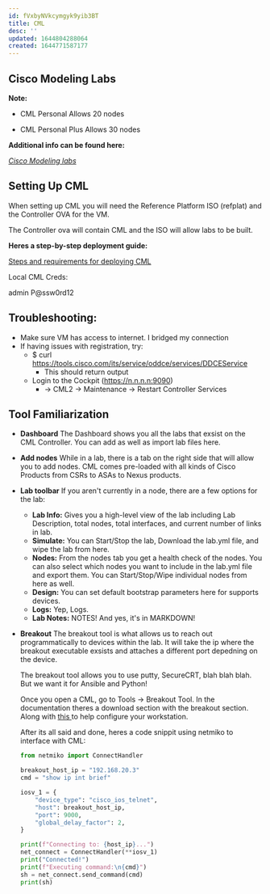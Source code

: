 ```yaml
---
id: fVxbyNVkcymgyk9yib3BT
title: CML
desc: ''
updated: 1644804288064
created: 1644771587177
---
```


## Cisco Modeling Labs
**Note:**
- CML Personal Allows 20 nodes

- CML Personal Plus Allows 30 nodes

**Additional info can be found here:**

[ _Cisco Modeling labs_ ](https://www.cisco.com/c/en/us/products/cloud-systems-management/modeling-labs/index.html)

## Setting Up CML

When setting up CML you will need the Reference Platform ISO (refplat) and the Controller OVA for the VM.

The Controller ova will contain CML and the ISO will allow labs to be built.

**Heres a step-by-step deployment guide:**

[ Steps and requirements for deploying CML ](https://developer.cisco.com/docs/modeling-labs/#!deploying-the-ova-file-on-vmware-workstation-fusion)

Local CML Creds:

admin P@ssw0rd12

## Troubleshooting:
- Make sure VM has access to internet. I bridged my connection
- If having issues with registration, try:
    - $ curl https://tools.cisco.com/its/service/oddce/services/DDCEService
        - This should return output
    - Login to the Cockpit (https://n.n.n.n:9090)
        - -> CML2 -> Maintenance -> Restart Controller Services 
    
## Tool Familiarization

- **Dashboard**
    The Dashboard shows you all the labs that exsist on the CML Controller. You can add as well as import lab files here.

- **Add nodes**
    While in a lab, there is a tab on the right side that will allow you to add nodes. CML comes pre-loaded with all kinds of Cisco Products from CSRs to ASAs to Nexus products.

- **Lab toolbar**
    If you aren't currently in a node, there are a few options for the lab:
    - **Lab Info:** Gives you a high-level view of the lab including Lab Description, total nodes, total interfaces, and current number of links in lab.
    - **Simulate:** You can Start/Stop the lab, Download the lab.yml file, and wipe the lab from here.
    - **Nodes:** From the nodes tab you get a health check of the nodes. You can also select which nodes you want to include in the lab.yml file and export them. You can Start/Stop/Wipe individual nodes from here as well.
    - **Design:** You can set default bootstrap parameters here for supports devices.
    - **Logs:** Yep, Logs.
    - **Lab Notes:** NOTES! And yes, it's in MARKDOWN!

- **Breakout**
    The breakout tool is what allows us to reach out programmatically to devices within the lab. It will take the ip where the breakout executable exsists and attaches a different port depedning on the device.
    
    The breakout tool allows you to use putty, SecureCRT, blah blah blah. But we want it for Ansible and Python!

    Once you open a CML, go to Tools -> Breakout Tool. In the documentation theres a download section with the breakout section. Along with [ this ](https://oznetnerd.com/2020/06/26/network-automation-with-cml2/) to help configure your workstation.

    After its all said and done, heres a code snippit using netmiko to interface with CML:
    ```python
    from netmiko import ConnectHandler

    breakout_host_ip = "192.168.20.3"
    cmd = "show ip int brief"

    iosv_1 = {
        "device_type": "cisco_ios_telnet",
        "host": breakout_host_ip,
        "port": 9000,
        "global_delay_factor": 2,
    }

    print(f"Connecting to: {host_ip}...")
    net_connect = ConnectHandler(**iosv_1)
    print("Connected!")
    print(f"Executing command:\n{cmd}")
    sh = net_connect.send_command(cmd)
    print(sh)
    ```